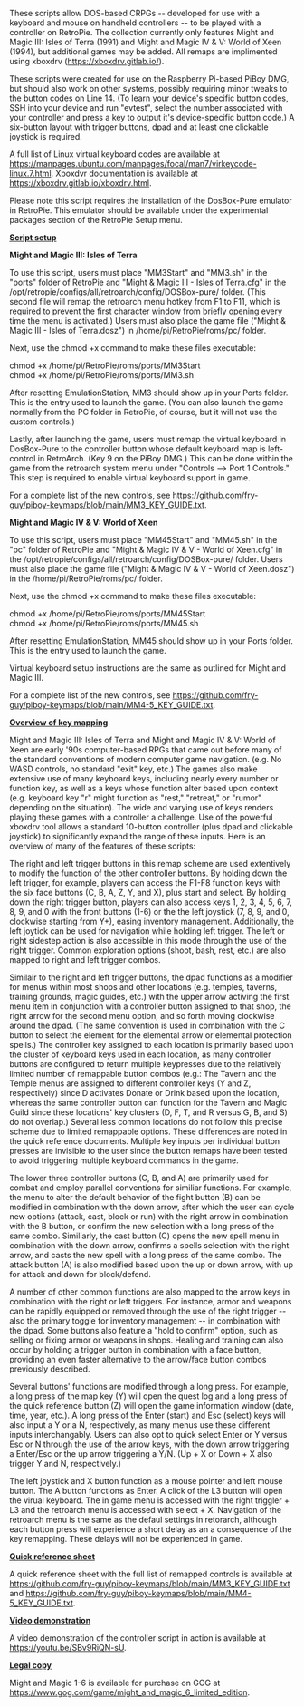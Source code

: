 These scripts allow DOS-based CRPGs -- developed for use with a keyboard and mouse on handheld controllers -- to be played with a controller on RetroPie. The collection currently only features Might and Magic III: Isles of Terra (1991) and Might and Magic IV & V: World of Xeen (1994), but additional games may be added. All remaps are implimented using xboxdrv (https://xboxdrv.gitlab.io/).

These scripts were created for use on the Raspberry Pi-based PiBoy DMG, but should also work on other systems, possibly requiring minor tweaks to the button codes on Line 14. (To learn your device's specific button codes, SSH into your device and run "evtest", select the number associated with your controller and press a key to output it's device-specific button code.) A six-button layout with trigger buttons, dpad and at least one clickable joystick is required.

A full list of Linux virtual keyboard codes are available at https://manpages.ubuntu.com/manpages/focal/man7/virkeycode-linux.7.html. Xboxdvr documentation is available at https://xboxdrv.gitlab.io/xboxdrv.html.

Please note this script requires the installation of the DosBox-Pure emulator in RetroPie. This emulator should be available under the experimental packages section of the RetroPie Setup menu.

<u><b>Script setup</b></u>

<b>Might and Magic III: Isles of Terra</b>

To use this script, users must place "MM3Start" and "MM3.sh" in the "ports" folder of RetroPie and "Might & Magic III - Isles of Terra.cfg" in the /opt/retropie/configs/all/retroarch/config/DOSBox-pure/ folder. (This second file will remap the retroarch menu hotkey from F1 to F11, which is required to prevent the first character window from briefly opening every time the menu is activated.) Users must also place the game file ("Might & Magic III - Isles of Terra.dosz") in /home/pi/RetroPie/roms/pc/ folder.

Next, use the chmod +x command to make these files executable:

chmod +x  /home/pi/RetroPie/roms/ports/MM3Start</br>
chmod +x  /home/pi/RetroPie/roms/ports/MM3.sh

After resetting EmulationStation, MM3 should show up in your Ports folder. This is the entry used to launch the game. (You can also launch the game normally from the PC folder in RetroPie, of course, but it will not use the custom controls.)

Lastly, after launching the game, users must remap the virtual keyboard in DosBox-Pure to the controller button whose default keyboard map is left-control in RetroArch. (Key 9 on the PiBoy DMG.) This can be done within the game from the retroarch system menu under "Controls --> Port 1 Controls." This step is required to enable virtual keyboard support in game.

For a complete list of the new controls, see https://github.com/fry-guy/piboy-keymaps/blob/main/MM3_KEY_GUIDE.txt.

<b>Might and Magic IV & V: World of Xeen</b>

To use this script, users must place "MM45Start" and "MM45.sh" in the "pc" folder of RetroPie and "Might & Magic IV & V - World of Xeen.cfg" in the /opt/retropie/configs/all/retroarch/config/DOSBox-pure/ folder. Users must also place the game file ("Might & Magic IV & V - World of Xeen.dosz") in the /home/pi/RetroPie/roms/pc/ folder.

Next, use the chmod +x command to make these files executable:

chmod +x  /home/pi/RetroPie/roms/ports/MM45Start</br>
chmod +x  /home/pi/RetroPie/roms/ports/MM45.sh

After resetting EmulationStation, MM45 should show up in your Ports folder. This is the entry used to launch the game.

Virtual keyboard setup instructions are the same as outlined for Might and Magic III.

For a complete list of the new controls, see https://github.com/fry-guy/piboy-keymaps/blob/main/MM4-5_KEY_GUIDE.txt.

<u><b>Overview of key mapping</u></b>

Might and Magic III: Isles of Terra and Might and Magic IV & V: World of Xeen are early '90s computer-based RPGs that came out before many of the standard conventions of modern computer game navigation. (e.g. No WASD controls, no standard "exit" key, etc.) The games also make extensive use of many keyboard keys, including nearly every number or function key, as well as a keys whose function alter based upon context (e.g. keyboard key "r" might function as "rest," "retreat," or "rumor" depending on the situation). The wide and varying use of keys renders playing these games with a controller a challenge. Use of the powerful xboxdrv tool allows a standard 10-button controller (plus dpad and clickable joystick) to significantly expand the range of these inputs. Here is an overview of many of the features of these scripts:

The right and left trigger buttons in this remap scheme are used extentively to modify the function of the other controller buttons. By holding down the left trigger, for example, players can access the F1-F8 function keys with the six face buttons (C, B, A, Z, Y, and X), plus start and select. By holding down the right trigger button, players can also access keys 1, 2, 3, 4, 5, 6, 7, 8, 9, and 0 with the front buttons (1-6) or the the left joystick (7, 8, 9, and 0, clockwise starting from Y+), easing inventory management. Additionally, the left joytick can  be used for navigation while holding left trigger. The left or right sidestep action is also accessible in this mode through the use of the right trigger. Common exploration options (shoot, bash, rest, etc.) are also mapped to right and left trigger combos. 

Similair to the right and left trigger buttons, the dpad functions as a modifier for menus within most shops and other locations (e.g. temples, taverns, training grounds, magic guides, etc.) with the upper arrow activing the first menu item in conjunction with a controller button assigned to that shop, the right arrow for the second menu option, and so forth moving clockwise around the dpad. (The same convention is used in combination with the C button to select the element for the elemental arrow or elemental protection spells.) The controller key assigned to each location is primarily based upon the cluster of keyboard keys used in each location, as many controller buttons are configured to return multiple keypresses due to the relatively limited number of remappable button combos (e.g.: The Tavern and the Temple menus are assigned to different controller keys (Y and Z, respectively) since D activates Donate or Drink based upon the location, whereas the same controller button can function for the Tavern and Magic Guild since these locations' key clusters (D, F, T, and R versus G, B, and S) do not overlap.) Several less common locations do not follow this precise scheme due to limited remappable options. These differences are noted in the quick reference documents. Multiple key inputs per individual button presses are invisible to the user since the button remaps have been tested to avoid triggering multiple keyboard commands in the game. 

The lower three controller buttons (C, B, and A) are primarily used for combat and employ parallel conventions for similiar functions. For example, the menu to alter the default behavior of the fight button (B) can be modified in combination with the down arrow, after which the user can cycle new options (attack, cast, block or run) with the right arrow in combination with the B button, or confirm the new selection with a long press of the same combo. Similiarly, the cast button (C) opens the new spell menu in combination with the down arrow, confirms a spells selection with the right arrow, and casts the new spell with a long press of the same combo. The attack button (A) is also modified based upon the up or down arrow, with up for attack and down for block/defend.

A number of other common functions are also mapped to the arrow keys in combination with the right or left triggers. For instance, armor and weapons can be rapidly equipped or removed through the use of the right trigger -- also the primary toggle for inventory management -- in combination with the dpad. Some buttons also feature a "hold to confirm" option, such as selling or fixing armor or weapons in shops. Healing and training can also occur by holding a trigger button in combination with a face button, providing an even faster alternative to the arrow/face button combos previously described.

Several buttons' functions are modified through a long press. For example, a long press of the map key (Y) will open the quest log and a long press of the quick reference button (Z) will open the game information window (date, time, year, etc.). A long press of the Enter (start) and Esc (select) keys will also input a Y or a N, respectively, as many menus use these different inputs interchangably. Users can also opt to quick select Enter or Y versus Esc or N through the use of the arrow keys, with the down arrow triggering a Enter/Esc or the up arrow triggering a Y/N. (Up + X or Down + X also trigger Y and N, respectively.)

The left joystick and X button function as a mouse pointer and left mouse button. The A button functions as Enter. A click of the L3 button will open the virual keyboard. The in game menu is accessed with the right triggler + L3 and the retroarch menu is accessed with select + X. Navigation of the retroarch menu is the same as the defaul settings in retorarch, although each button press will experience a short delay as an a consequence of the key remapping. These delays will not be experienced in game.

<u><b>Quick reference sheet</u></b>

A quick reference sheet with the full list of remapped controls is available at https://github.com/fry-guy/piboy-keymaps/blob/main/MM3_KEY_GUIDE.txt and https://github.com/fry-guy/piboy-keymaps/blob/main/MM4-5_KEY_GUIDE.txt.

<u><b>Video demonstration</u></b>

A video demonstration of the controller script in action is available at https://youtu.be/SBv9RiQN-sU.

<u><b>Legal copy</u></b>

Might and Magic 1-6 is available for purchase on GOG at https://www.gog.com/game/might_and_magic_6_limited_edition.

